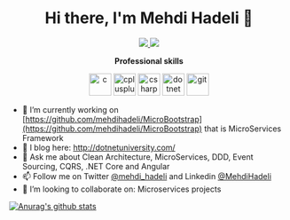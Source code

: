 <h1 align="center">Hi there, I'm Mehdi Hadeli 👋</h1>

<p align="center">
 <a href="https://github.com/mehdihadeli" alt="Github"><img src="https://img.icons8.com/fluent/48/000000/github.png"/>
 </a> 
 <a href="https://linkedin.com/in/mehdihadeli" target="_blank">
  <img src="https://img.icons8.com/fluent/48/000000/linkedin.png"/>
 </a>
</p>

<p align="center"> 
 <strong>
  Professional skills
  </strong>
</p>
<p align="center">
  <img src="https://devicons.github.io/devicon/devicon.git/icons/c/c-original.svg" alt="c" width="40" height="40"/> 
  <img src="https://devicons.github.io/devicon/devicon.git/icons/cplusplus/cplusplus-original.svg" alt="cplusplus" width="40" height="40"/> 
  <img src="https://devicons.github.io/devicon/devicon.git/icons/csharp/csharp-original.svg" alt="csharp" width="40" height="40"/> 
  <img src="https://devicons.github.io/devicon/devicon.git/icons/dot-net/dot-net-original-wordmark.svg" alt="dotnet" width="40" height="40"/> 
  <img src="https://www.vectorlogo.zone/logos/git-scm/git-scm-icon.svg" alt="git" width="40" height="40"/> 
</p>

- 🔭 I’m currently working on [https://github.com/mehdihadeli/MicroBootstrap](https://github.com/mehdihadeli/MicroBootstrap) that is MicroServices Framework
- 📃 I blog here: http://dotnetuniversity.com/
- 💬 Ask me about Clean Architecture, MicroServices, DDD, Event Sourcing, CQRS, .NET Core and Angular
- 📫 Follow me on Twitter [@mehdi_hadeli](https://twitter.com/mehdi_hadeli) and Linkedin [@MehdiHadeli](https://www.linkedin.com/in/mehdihadeli/)
- 👯 I’m looking to collaborate on: Microservices projects

[![Anurag's github stats](https://github-readme-stats.vercel.app/api?username=mehdihadeli)](https://github.com/mehdihadeli/github-readme-stats)
